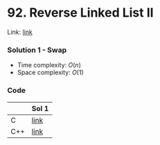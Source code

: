 # 92. Reverse Linked List II
Link: [link](https://leetcode.com/problems/reverse-linked-list-ii/)

### Solution 1 - Swap
* Time complexity: $O(n)$
* Space complexity: $O(1)$

### Code
||Sol 1|
|-|-|
|C|[link](./sol_1/main.c)|
|C++|[link](./sol_1/main.cpp)|